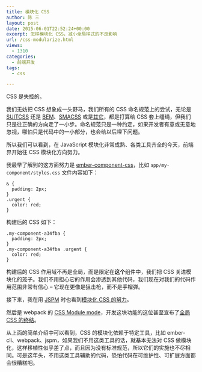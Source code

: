 ```yaml
---
title: 模块化 CSS
author: 陈 三
layout: post
date: 2015-06-01T22:52:24+00:00
excerpt: 怎样模块化 CSS，减小全局样式的不良影响
url: /css-modularize.html
views:
  - 1310
categories:
  - 前端开发
tags:
  - css

---
```

CSS 是失控的。

我们无妨把 CSS 想象成一头野马，我们所有的 CSS 命名规范上的尝试，无论是 [SUITCSS][1] 还是 [BEM][2]、[SMACSS][3] 或是[其它][4]，都是打算给 CSS 套上缰绳，但我们只是往正确的方向走了一小步。命名规范只是一种约定，如果开发者有意或无意地忽视，哪怕只是代码中的一小部分，也会给以后埋下问题。

所以我们可以看到，在 JavaScript 模块化非常成熟、各类工具齐全的今天，前端界开始往 CSS 模块化方向努力。

我最早了解到的这方面努力是 [ember-component-css][5]，比如 `app/my-component/styles.css` 文件内容如下：

    & {
      padding: 2px;
    }
    .urgent {
      color: red;
    }
    

构建后的 CSS 如下：

    .my-component-a34fba {
      padding: 2px;
    }
    .my-component-a34fba .urgent {
      color: red;
    }
    

构建后的 CSS 作用域不再是全局，而是限定在**这个**组件中，我们把 CSS 关进模块化的笼子。我们不用担心它的作用会渗透到其他代码，我们现在对我们的代码作用范围非常有信心 &#8211; 它现在更像是狙击枪，而不是手榴弹。

接下来，我在用 [JSPM][6] 时也看到[模块化 CSS 的努力][7]。

然后是 webpack 的 [CSS Module mode][8]，开发这块功能的这位甚至宣布了[全局 CSS 的终结][9]。

从上面的简单介绍中可以看到，CSS 的模块化依赖于特定工具，比如 ember-cli、webpack、jspm，如果我们不用这类工具的话，就基本无法对 CSS 做模块化，这样移植性似乎差了点，而且因为没有标准规范，所以它们的实施也不尽相同。可是这年头，不用这类工具辅助的代码，恐怕代码在可维护性、可扩展方面都会很糟糕吧。

 [1]: https://suitcss.github.io/
 [2]: https://en.bem.info/
 [3]: https://smacss.com/
 [4]: http://www.zfanw.com/blog/css-worst-practice-complex-tag-selectors.html
 [5]: https://github.com/ebryn/ember-component-css
 [6]: http://www.zfanw.com/blog/jspm-systemjs.html
 [7]: https://github.com/systemjs/plugin-css/issues/30
 [8]: https://github.com/webpack/css-loader/#module-mode
 [9]: https://medium.com/seek-ui-engineering/the-end-of-global-css-90d2a4a06284